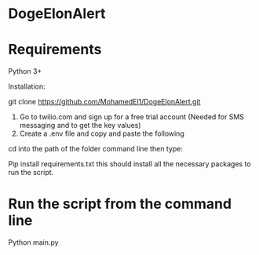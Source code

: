 # DogeElonAlert

# Requirements
Python 3+

Installation:

git clone https://github.com/MohamedEl1/DogeElonAlert.git

1. Go to twilio.com and sign up for a free trial account (Needed for SMS messaging and to get the key values)
2. Create a .env file and copy and paste the following


cd into the path of the folder command line then type:

Pip install requirements.txt
this should install all the necessary packages to run the script.


# Run the script from the command line
Python main.py





